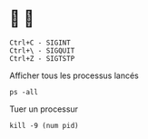 # 📖 🐛


    Ctrl+C - SIGINT
    Ctrl+\ - SIGQUIT
    Ctrl+Z - SIGTSTP
    
Afficher tous les processus lancés 

```
ps -all
```

Tuer un processur 

```
kill -9 (num pid)
```

